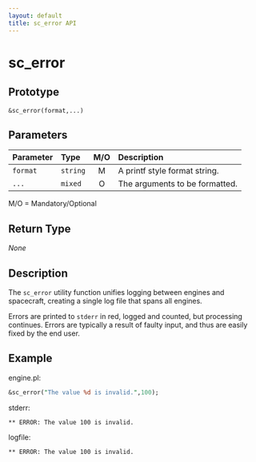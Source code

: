 ```yaml
---
layout: default
title: sc_error API
---
```



sc_error
========


Prototype
---------

```
&sc_error(format,...)
```


Parameters
----------

| Parameter | Type      | M/O | Description                                    |
|:----------|:----------|:---:|:-----------------------------------------------|
| `format`  | `string`  |  M  | A printf style format string.                  |
| `...`     | `mixed`   |  O  | The arguments to be formatted.                 | 

M/O = Mandatory/Optional


Return Type
-----------

_None_


Description
-----------

The `sc_error` utility function unifies logging between engines and spacecraft,
creating a single log file that spans all engines.

Errors are printed to `stderr` in red, logged and counted, but processing 
continues.  Errors are typically a result of faulty input, and thus are easily
fixed by the end user.


Example
-------

engine.pl:

```perl
&sc_error("The value %d is invalid.",100);
```

stderr:

```
** ERROR: The value 100 is invalid.
```

logfile:

```
** ERROR: The value 100 is invalid.
```
